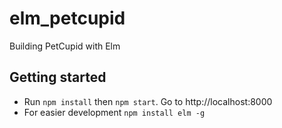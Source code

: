 # elm_petcupid
Building PetCupid with Elm

## Getting started

* Run `npm install` then `npm start`. Go to http://localhost:8000
* For easier development `npm install elm -g` 